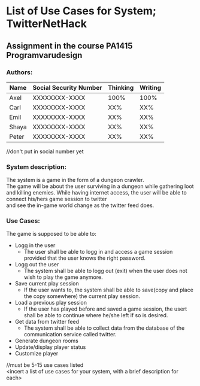 # List of Use Cases for System; TwitterNetHack

## Assignment in the course PA1415 Programvarudesign  

<incert date here>

### Authors:
Name    | Social Security Number | Thinking | Writing |
--------|------------------------|----------|---------|
Axel    | XXXXXXXX-XXXX	         | 100%     | 100%    |
Carl    | XXXXXXXX-XXXX	         | XX%      | XX%     |
Emil    | XXXXXXXX-XXXX	         | XX%      | XX%     |
Shaya   | XXXXXXXX-XXXX	         | XX%      | XX%     |
Peter   | XXXXXXXX-XXXX	         | XX%      | XX%     |

//don't put in social number yet


### System description:
The system is a game in the form of a dungeon crawler.  
The game will be about the user surviving in a dungeon while gathering loot and killing enemies.
While having internet access, the user will be able to connect his/hers game session to twitter  
and see the in-game world change as the twitter feed does.
 

### Use Cases:
The game is supposed to be able to:
- Logg in the user
	- The user shall be able to logg in and access a game session provided that the user knows the right password.
- Logg out the user
	- The system shall be able to logg out (exit) when the user does not wish to play the game anymore.
- Save current play session
	- If the user wants to, the system shall be able to save(copy and place the copy somewhere) the current play session.
- Load a previous play session
	- If the user has played before and saved a game session, the usert shall be able to continue where he/she left if so is desired.
- Get data from twitter feed
	- The system shall be able to collect data from the database of the communication service called twitter.
- Generate dungeon rooms
- Update/display player status
- Customize player

//must be  5-15 use cases listed   
<incert a list of use cases for your system, with a brief description for each>
